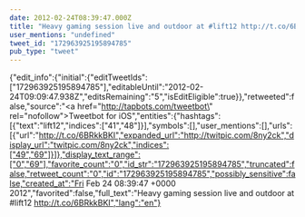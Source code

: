 ```yaml
---
date: 2012-02-24T08:39:47.000Z
title: "Heavy gaming session live and outdoor at #lift12 http://t.co/6BRkkBKI″"
user_mentions: "undefined"
tweet_id: "172963925195894785"
pub_type: "tweet"
---
```

{"edit_info":{"initial":{"editTweetIds":["172963925195894785"],"editableUntil":"2012-02-24T09:09:47.938Z","editsRemaining":"5","isEditEligible":true}},"retweeted":false,"source":"<a href=\"http://tapbots.com/tweetbot\" rel=\"nofollow\">Tweetbot for iOS</a>","entities":{"hashtags":[{"text":"lift12","indices":["41","48"]}],"symbols":[],"user_mentions":[],"urls":[{"url":"http://t.co/6BRkkBKI","expanded_url":"http://twitpic.com/8ny2ck","display_url":"twitpic.com/8ny2ck","indices":["49","69"]}]},"display_text_range":["0","69"],"favorite_count":"0","id_str":"172963925195894785","truncated":false,"retweet_count":"0","id":"172963925195894785","possibly_sensitive":false,"created_at":"Fri Feb 24 08:39:47 +0000 2012","favorited":false,"full_text":"Heavy gaming session live and outdoor at #lift12 http://t.co/6BRkkBKI","lang":"en"}
